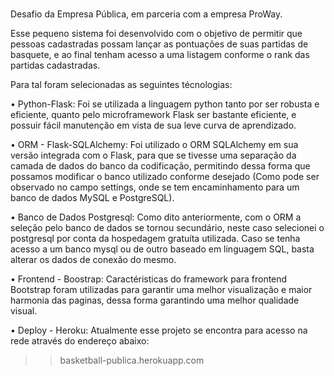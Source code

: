#
Desafio da Empresa Pública, em parceria com a empresa ProWay.

Esse pequeno sistema foi desenvolvido com o objetivo de permitir que pessoas cadastradas possam lançar as pontuações de suas partidas de basquete, e ao final tenham acesso a uma listagem conforme o rank das partidas cadastradas.

Para tal foram selecionadas as seguintes técnologias:

• Python-Flask: Foi se utilizada a linguagem python tanto por ser robusta e eficiente, quanto pelo microframework Flask ser bastante eficiente, e possuir fácil manutenção em vista de sua leve curva de aprendizado.

• ORM - Flask-SQLAlchemy: Foi utilizado o ORM SQLAlchemy em sua versão integrada com o Flask, para que se tivesse uma separação da camada de dados do banco da codificação, permitindo dessa forma que possamos modificar o banco utilizado conforme desejado (Como pode ser observado no campo settings, onde se tem encaminhamento para um banco de dados MySQL e PostgreSQL).

• Banco de Dados Postgresql: Como dito anteriormente, com o ORM a seleção pelo banco de dados se tornou secundário, neste caso selecionei o postgresql por conta da hospedagem gratuíta utilizada. Caso se tenha acesso a um banco mysql ou de outro baseado em linguagem SQL, basta alterar os dados de conexão do mesmo.

• Frontend - Boostrap: Caractéristicas do framework para frontend Bootstrap foram utilizadas para garantir uma melhor visualização e maior harmonia das paginas, dessa forma garantindo uma melhor qualidade visual.

• Deploy - Heroku: Atualmente esse projeto se encontra para acesso na rede através do endereço abaixo:
 >> basketball-publica.herokuapp.com